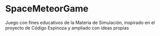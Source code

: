 # SpaceMeteorGame
Juego con fines educativos de la Materia de Simulación, inspirado en el proyecto de Código Espinoza y ampliado con ideas propias
